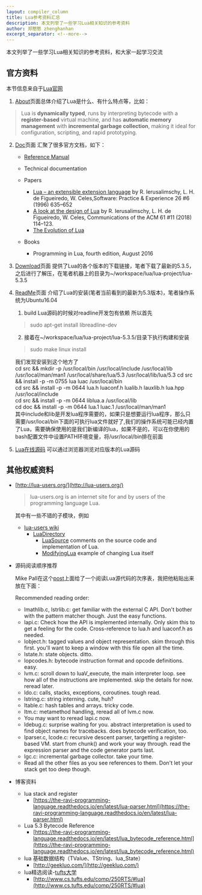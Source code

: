 ```yaml
---
layout: compiler_column
title: Lua参考资料汇总
description: 本文列举了一些学习Lua相关知识的参考资料
author: 郑憨憨 zhenghanhan
excerpt_separator: <!--more-->
---
```


本文列举了一些学习Lua相关知识的参考资料，和大家一起学习交流<!--more-->

## 官方资料
本节信息来自于[Lua官网](http://www.lua.org/)
1. [About](http://www.lua.org/about.html)页面总体介绍了Lua是什么、有什么特点等，比如：
> Lua is **dynamically typed**, runs by interpreting bytecode with a **register-based** virtual machine, and has **automatic memory management** with **incremental garbage collection**, making it ideal for configuration, scripting, and rapid prototyping.

2. [Doc](http://www.lua.org/docs.html)页面 汇聚了很多官方文档，如下：
   - [Reference Manual](https://www.lua.org/manual/5.3/manual.html)
   - Technical documentation
   - Papers
     - [Lua – an extensible extension language](https://www.lua.org/spe.html) by R. Ierusalimschy, L. H. de Figueiredo, W. Celes,Software: Practice & Experience 26 #6 (1996) 635–652
     - [A look at the design of Lua](http://www.lua.org/doc/cacm2018.pdf) by R. Ierusalimschy, L. H. de Figueiredo, W. Celes, Communications of the ACM 61 #11 (2018) 114–123.
     - [The Evolution of Lua](https://www.lua.org/doc/hopl.pdf)

   - Books
     - Programming in Lua, fourth edition, August 2016

3. [Download](http://www.lua.org/ftp/)页面 提供了Lua的各个版本的下载链接，笔者下载了最新的5.3.5，之后进行了解压，在笔者机器上的目录为~/workspace/lua/lua-project/lua-5.3.5

4. [ReadMe](https://www.lua.org/manual/5.3/readme.html)页面 介绍了Lua的安装(笔者当前看到的最新为5.3版本)，笔者操作系统为Ubuntu16.04
   1. build Lua源码的时候对readline开发包有依赖 所以首先
    > sudo apt-get install libreadline-dev
   2. 接着在~/workspace/lua/lua-project/lua-5.3.5/目录下执行构建和安装
    > sudo make linux install

    我们发现安装到这个地方了<br>
    cd src && mkdir -p /usr/local/bin /usr/local/include /usr/local/lib /usr/local/man/man1 /usr/local/share/lua/5.3 /usr/local/lib/lua/5.3
    cd src && install -p -m 0755 lua luac /usr/local/bin<br>
    cd src && install -p -m 0644 lua.h luaconf.h lualib.h lauxlib.h lua.hpp /usr/local/include<br>
    cd src && install -p -m 0644 liblua.a /usr/local/lib<br>
    cd doc && install -p -m 0644 lua.1 luac.1 /usr/local/man/man1<br>
    其中include和lib是开发lua程序需要的，如果只是想要运行lua程序，那么只需要/usr/local/bin下面的可执行lua文件就好了,我们的操作系统可能已经内置了Lua，需要确保使用的是我们新编译的lua，如果不是的，可以在你使用的bash配置文件中设置PATH环境变量，将/usr/local/bin排在前面

5. [Lua在线源码](https://www.lua.org/source/) 可以通过浏览器浏览对应版本的Lua源码

## 其他权威资料
- [http://lua-users.org/](http://lua-users.org/)
  > lua-users.org is an internet site for and by users of the programming language Lua.<br>

  其中有一些不错的子模块，例如
  - [lua-users wiki](http://lua-users.org/wiki/)
    - [LuaDirectory](http://lua-users.org/wiki/LuaDirectory)
      - [LuaSource](http://lua-users.org/wiki/LuaSource) comments on the source code and implementation of Lua.
      - [ModifyingLua](http://lua-users.org/wiki/ModifyingLua) example of changing Lua itself


- 源码阅读顺序推荐

  Mike Pall在这个[post](https://www.reddit.com/r/programming/comments/63hth/ask_reddit_which_oss_codebases_out_there_are_so/c02pxbp/)上面给了一个阅读Lua源代码的次序表，我把他粘贴出来放在下面：

  Recommended reading order:
   - lmathlib.c, lstrlib.c: get familiar with the external C API. Don't bother with the pattern matcher though. Just the easy functions.
   - lapi.c: Check how the API is implemented internally. Only skim this to get a feeling for the code. Cross-reference to lua.h and luaconf.h as needed.
   - lobject.h: tagged values and object representation. skim through this first. you'll want to keep a window with this file open all the time.
   - lstate.h: state objects. ditto.
   - lopcodes.h: bytecode instruction format and opcode definitions. easy.
   - lvm.c: scroll down to luaV_execute, the main interpreter loop. see how all of the instructions are implemented. skip the details for now. reread later.
   - ldo.c: calls, stacks, exceptions, coroutines. tough read.
   - lstring.c: string interning. cute, huh?
   - ltable.c: hash tables and arrays. tricky code.
   - ltm.c: metamethod handling, reread all of lvm.c now.
   - You may want to reread lapi.c now.
   - ldebug.c: surprise waiting for you. abstract interpretation is used to find object names for tracebacks. does bytecode verification, too.
   - lparser.c, lcode.c: recursive descent parser, targetting a register-based VM. start from chunk() and work your way through. read the expression parser and the code generator parts last.
   - lgc.c: incremental garbage collector. take your time.
   - Read all the other files as you see references to them. Don't let your stack get too deep though.


- 博客资料
  - lua stack and register
      - [https://the-ravi-programming-language.readthedocs.io/en/latest/lua-parser.html](https://the-ravi-programming-language.readthedocs.io/en/latest/lua-parser.html)
  - Lua 5.3 Bytecode Reference
      - [https://the-ravi-programming-language.readthedocs.io/en/latest/lua_bytecode_reference.html](https://the-ravi-programming-language.readthedocs.io/en/latest/lua_bytecode_reference.html)
  - lua 基础数据结构（TValue、TString、lua_State）
      - [http://geekluo.com/](http://geekluo.com/)
  - lua精选阅读-[tufts大学](https://www.google.com/search?rlz=1C1SQJL_zh-CNUS821US821&sxsrf=ALeKk03birZEhE4lNcGbXYcXKcn0u_9AOA%3A1582076966466&ei=JpRMXuX_G82rtQaQroawCg&q=tufts+&oq=tufts+&gs_l=psy-ab.3..35i39.376261.376261..376549...0.0..0.875.1391.5-1j1......0....1..gws-wiz.olapw8zcCcw&ved=0ahUKEwjlqt_8v9znAhXNVc0KHRCXAaYQ4dUDCAs&uact=5)
      - [http://www.cs.tufts.edu/comp/250RTS/#lua](http://www.cs.tufts.edu/comp/250RTS/#lua)
